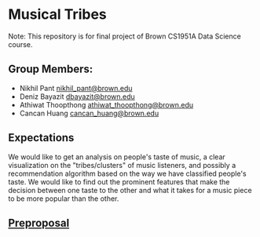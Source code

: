 # **Musical Tribes**

Note: This repository is for final project of Brown CS1951A Data Science course. 

## **Group Members**:
* Nikhil Pant <a href="nikhil_pant@brown.edu">nikhil_pant@brown.edu</a>
* Deniz Bayazit <a href="dbayazit@brown.edu">dbayazit@brown.edu</a>
* Athiwat Thoopthong <a href="athiwat_thoopthong@brown.edu">athiwat_thoopthong@brown.edu</a>
* Cancan Huang <a href="cancan_huang@brown.edu">cancan_huang@brown.edu</a>

## **Expectations**
We would like to get an analysis on people's taste of music, a clear visualization on the "tribes/clusters" of music listeners, and possibly a recommendation algorithm based on the way we have classified people's taste. We would like to find out the prominent features that make the decision between one taste to the other and what it takes for a music piece to be more popular than the other.

## [**Preproposal**](./Pre-proposal.pdf)

